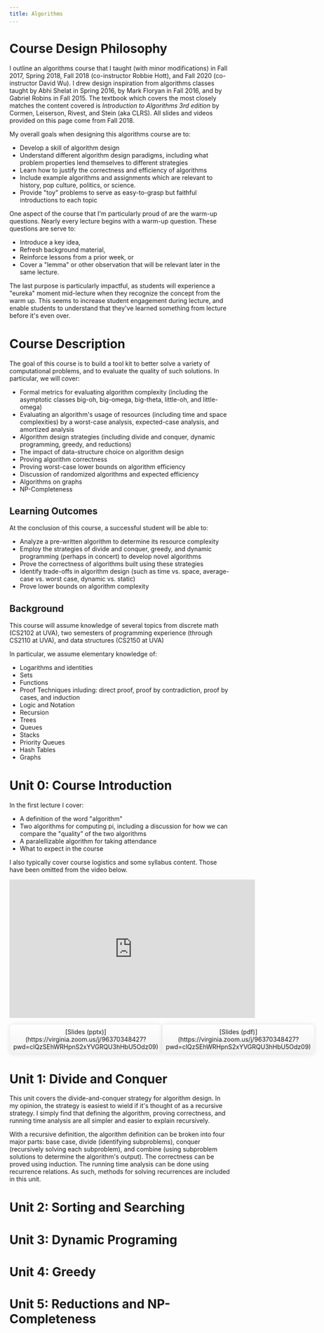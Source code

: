 ```yaml
---
title: Algorithms
...
```


# Course Design Philosophy

I outline an algorithms course that I taught (with minor modifications) in Fall 2017, Spring 2018, Fall 2018 (co-instructor Robbie Hott), and Fall 2020 (co-instructor David Wu). I drew design inspiration from algorithms classes taught by Abhi Shelat in Spring 2016, by Mark Floryan in Fall 2016, and by Gabriel Robins in Fall 2015. The textbook which covers the most closely matches the content covered is *Introduction to Algorithms 3rd edition* by Cormen, Leiserson, Rivest, and Stein (aka CLRS). All slides and videos provided on this page come from Fall 2018.

My overall goals when designing this algorithms course are to:

- Develop a skill of algorithm design
- Understand different algorithm design paradigms, including what problem properties lend themselves to different strategies
- Learn how to justify the correctness and efficiency of algorithms
- Include example algorithms and assignments which are relevant to history, pop culture, politics, or science.
- Provide "toy" problems to serve as easy-to-grasp but faithful introductions to each topic

One aspect of the course that I'm particularly proud of are the warm-up questions. Nearly every lecture begins with a warm-up question. These questions are serve to:

- Introduce a key idea,
- Refresh background material,
- Reinforce lessons from a prior week, or
- Cover a "lemma" or other observation that will be relevant later in the same lecture.

The last purpose is particularly impactful, as students will experience a "eureka" moment mid-lecture when they recognize the concept from the warm up. This seems to increase student engagement during lecture, and enable students to understand that they've learned something from lecture before it's even over.

# Course Description

The goal of this course is to build a tool kit to better solve a variety of computational problems, and to evaluate the quality of such solutions. In particular, we will cover:

- Formal metrics for evaluating algorithm complexity (including the asymptotic classes big-oh, big-omega, big-theta, little-oh, and little-omega)
- Evaluating an algorithm's usage of resources (including time and space complexities) by a worst-case analysis, expected-case analysis, and amortized analysis
- Algorithm design strategies (including divide and conquer, dynamic programming, greedy, and reductions)
- The impact of data-structure choice on algorithm design
- Proving algorithm correctness
- Proving worst-case lower bounds on algorithm efficiency
- Discussion of randomized algorithms and expected efficiency
- Algorithms on graphs
- NP-Completeness

## Learning Outcomes

At the conclusion of this course, a successful student will be able to:

- Analyze a pre-written algorithm to determine its resource complexity
- Employ the strategies of divide and conquer, greedy, and dynamic programming (perhaps in concert) to develop novel algorithms
- Prove the correctness of algorithms built using these strategies
- Identify trade-offs in algorithm design (such as time vs. space, average-case vs. worst case, dynamic vs. static)
- Prove lower bounds on algorithm complexity

## Background

This course will assume knowledge of several topics from discrete math (CS2102 at UVA), two semesters of programming experience (through CS2110 at UVA), and data structures (CS2150 at UVA)

In particular, we assume elementary knowledge of:

- Logarithms and identities 
- Sets 
- Functions 
- Proof Techniques inluding: direct proof, proof by contradiction, proof by cases, and induction
- Logic and Notation
- Recursion 
- Trees
- Queues
- Stacks
- Priority Queues
- Hash Tables
- Graphs

# Unit 0: Course Introduction

In the first lecture I cover:

- A definition of the word "algorithm"
- Two algorithms for computing pi, including a discussion for how we can compare the "quality" of the two algorithms
- A paralellizable algorithm for taking attendance
- What to expect in the course

I also typically cover course logistics and some syllabus content. Those have been omitted from the video below.


<center><p>
<iframe width="560" height="315" src="https://youtube.com/embed/bUyWLT5MKEw" frameborder="0" allow="accelerometer; autoplay; clipboard-write; encrypted-media; gyroscope; picture-in-picture" allowfullscreen></iframe><br>


<div style="display:table-cell; font-size:100%; margin: 1em auto; padding:1ex; box-shadow: 0 1px 10px rgba(0,0,0,.1); border: thin solid #eee; border-radius:1ex; background-image: linear-gradient(to bottom, #ffffff, #f2f2f2);">[Slides (pptx)](https://virginia.zoom.us/j/96370348427?pwd=clQzSEhWRHpnS2xYVGRQU3hHbU5Odz09)</div> <div style="display:table-cell; font-size:100%; margin: 1em auto; padding:1ex; box-shadow: 0 1px 10px rgba(0,0,0,.1); border: thin solid #eee; border-radius:1ex; background-image: linear-gradient(to bottom, #ffffff, #f2f2f2);">[Slides (pdf)](https://virginia.zoom.us/j/96370348427?pwd=clQzSEhWRHpnS2xYVGRQU3hHbU5Odz09)</div></center>

# Unit 1: Divide and Conquer

This unit covers the divide-and-conquer strategy for algorithm design. In my opinion, the strategy is easiest to wield if it's thought of as a recursive strategy. I simply find that defining the algorithm, proving correctness, and running time analysis are all simpler and easier to explain recursively. 

With a recursive definition, the algorithm definition can be broken into four major parts: base case, divide (identifying subproblems), conquer (recursively solving each subproblem), and combine (using subproblem solutions to determine the algorithm's output). The correctness can be proved using induction. The running time analysis can be done using recurrence relations. As such, methods for solving recurrences are included in this unit. 

# Unit 2: Sorting and Searching

# Unit 3: Dynamic Programing

# Unit 4: Greedy

# Unit 5: Reductions and NP-Completeness





